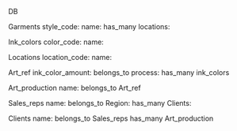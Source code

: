 DB

Garments
  style_code:
  name:
 has_many
  locations:

Ink_colors
  color_code:
  name:

Locations
  location_code:
  name:

Art_ref
  ink_color_amount:
 belongs_to
  process:
 has_many
  ink_colors

Art_production
  name:
 belongs_to
  Art_ref

Sales_reps
  name:
 belongs_to
  Region:
 has_many
  Clients:

Clients
  name:
 belongs_to
  Sales_reps
 has_many
  Art_production
